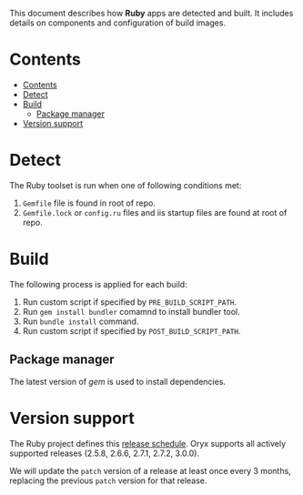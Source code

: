 This document describes how **Ruby** apps are detected and built. It includes
details on components and configuration of build images.

# Contents

- [Contents](#contents)
- [Detect](#detect)
- [Build](#build)
  - [Package manager](#package-manager)
- [Version support](#version-support)

# Detect

The Ruby toolset is run when one of following conditions met:

1. `Gemfile` file is found in root of repo.
2. `Gemfile.lock` or `config.ru` files and iis startup files are found at root of repo.

# Build

The following process is applied for each build:

1. Run custom script if specified by `PRE_BUILD_SCRIPT_PATH`.
2. Run `gem install bundler` comamnd to install bundler tool.
3. Run `bundle install` command.
4. Run custom script if specified by `POST_BUILD_SCRIPT_PATH`.

## Package manager

The latest version of *gem* is used to install dependencies.

# Version support

The Ruby project defines this [release schedule][]. Oryx supports all actively supported
releases (2.5.8, 2.6.6, 2.7.1, 2.7.2, 3.0.0).

We will update the `patch` version of a release at least once every 3 months,
replacing the previous `patch` version for that release.

[release schedule]: https://www.ruby-lang.org/en/downloads/branches/
